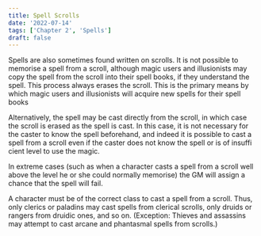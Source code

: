 ```yaml
---
title: Spell Scrolls
date: '2022-07-14'
tags: ['Chapter 2', 'Spells']
draft: false
---
```


Spells are also sometimes found written on scrolls. It is not possible to memorise a spell from a scroll, although magic users and illusionists may copy the spell from the scroll into their spell books, if they understand the spell. This process always erases the scroll. This is the primary means by which magic users and illusionists will acquire new spells for their spell books

Alternatively, the spell may be cast directly from the scroll, in which case the scroll is erased as the spell is cast. In this case, it is not necessary for the caster to know the spell beforehand, and indeed it is possible to cast a spell from a scroll even if the caster does not know the spell or is of insuffi cient level to use the magic.

In extreme cases (such as when a character casts a spell from a scroll well above the level he or she could normally memorise) the GM will assign a chance that the spell will fail.

A character must be of the correct class to cast a spell from a scroll. Thus, only clerics or paladins may cast spells from clerical scrolls, only druids or rangers from druidic ones, and so on. (Exception: Thieves and assassins may attempt to cast arcane and phantasmal spells from scrolls.)
